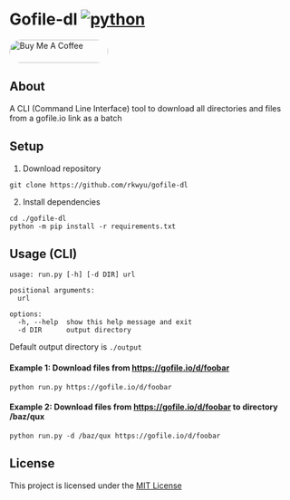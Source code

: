 # Gofile-dl [![python](https://img.shields.io/badge/Python-3.11-3776AB.svg?style=flat&logo=python&logoColor=white)](https://www.python.org) 

<a href="https://buymeacoffee.com/r1y5i" target="_blank">
<img style="border-radius: 20px" src="https://cdn.buymeacoffee.com/buttons/default-orange.png" alt="Buy Me A Coffee" height="41" width="174">
</a>

## About ##
A CLI (Command Line Interface) tool to download all directories and files from a gofile.io link as a batch  

## Setup ##
1. Download repository  
```console
git clone https://github.com/rkwyu/gofile-dl
```
2. Install dependencies
```console
cd ./gofile-dl
python -m pip install -r requirements.txt
```

## Usage (CLI) ##
```console
usage: run.py [-h] [-d DIR] url

positional arguments:
  url

options:
  -h, --help  show this help message and exit
  -d DIR      output directory
```
Default output directory is `./output` 

#### Example 1: Download files from https://gofile.io/d/foobar ####
```console
python run.py https://gofile.io/d/foobar
```

#### Example 2: Download files from https://gofile.io/d/foobar to directory /baz/qux ####
```console
python run.py -d /baz/qux https://gofile.io/d/foobar
```

## License ##
This project is licensed under the [MIT License](LICENSE.md)
